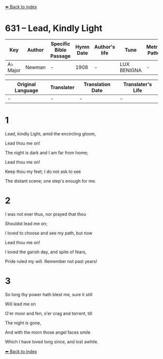 [⬅️ Back to index](../README.md)

# 631 – Lead, Kindly Light

Key | Author   | Specific Bible Passage     |Hymn Date |Author's life |Tune |Metrical Pattern   |Composer/Source
-- | --------- | ---------------------------|----------|--------------|-----|-------------------|-------------  
A♭ Major |Newman |- |1908 |- |LUX BENIGNA |- |Dykes

Original Language | Translater | Translation Date   | Translater's Life  
----------------- | --------- | --------------------|-------------     
\- |- |- |-




# 1

Lead, kindly Light, amid the encircling gloom,

Lead thou me on!

The night is dark and I am far from home;

Lead thou me on!

Keep thou my feet; I do not ask to see

The distant scene; one step's enough for me.



# 2

I was not ever thus, nor prayed that thou

Shouldst lead me on;

I loved to choose and see my path, but now

Lead thou me on!

I loved the garish day, and spite of fears,

Pride ruled my will.  Remember not past years!



# 3

So long thy power hath blest me, sure it still

Will lead me on 

O'er moor and fen, o'er crag and torrent, till

The night is gone,

And with the morn those angel faces smile

Which I have loved long since, and lost awhile.



[⬅️ Back to index](../README.md)
